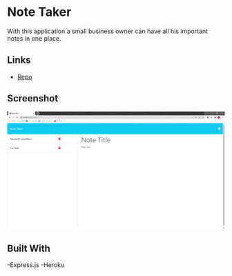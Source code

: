 # Note Taker

With this application a small business owner can have all his important notes in one place.  


## Links 

- [Repo](https://github.com/LeeDaFool/note-taker)

## Screenshot 

![Team Info](./public/assets/images/note-taker-app.png)

## Built With
-Express.js
-Heroku
